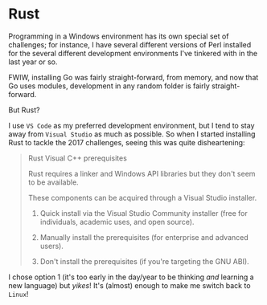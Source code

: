 # Rust

Programming in a Windows environment has its own special set of challenges; for
instance, I have several different versions of Perl installed for the several
different development environments I've tinkered with in the last year or so.

FWIW, installing Go was fairly straight-forward, from memory, and now that Go
uses modules, development in any random folder is fairly straight-forward.

But Rust?

I use `VS Code` as my preferred development environment, but I tend to stay away
from `Visual Studio` as much as possible. So when I started installing Rust to
tackle the 2017 challenges, seeing this was quite disheartening:

> Rust Visual C++ prerequisites
>
> Rust requires a linker and Windows API libraries but they don't seem to be
> available.
>
> These components can be acquired through a Visual Studio installer.
>
> 1) Quick install via the Visual Studio Community installer (free for
>    individuals, academic uses, and open source).
>
> 2) Manually install the prerequisites (for enterprise and advanced users).
>
> 3) Don't install the prerequisites (if you're targeting the GNU ABI).

I chose option 1 (it's too early in the day/year to be thinking _and_ learning a
new language) but _yikes_! It's (almost) enough to make me switch back to
`Linux`!
